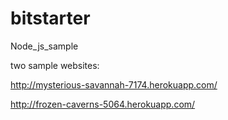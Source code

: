 bitstarter
==========

Node_js_sample

two sample websites:

http://mysterious-savannah-7174.herokuapp.com/

http://frozen-caverns-5064.herokuapp.com/
